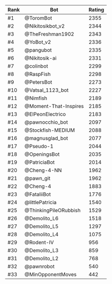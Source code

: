 Rank|Bot|Rating
---|---|---
#1|@ToromBot|2355
#2|@Nikitosikbot_v2|2344
#3|@TheFreshman1902|2343
#4|@YoBot_v2|2336
#5|@pangubot|2335
#6|@Nikitosik-ai|2331
#7|@colinbot|2299
#8|@RaspFish|2298
#9|@PetersBot|2273
#10|@Vatsal_1123_bot|2227
#11|@Nimfish|2189
#12|@Moment-That-Inspires|2185
#13|@ElPeonElectrico|2183
#14|@pawnocchio_bot|2097
#15|@Stockfish-MEDIUM|2088
#16|@magnusglad_bot|2077
#17|@Pseudo-1|2044
#18|@OpeningsBot|2035
#19|@PatriciaBot|2014
#20|@Cheng-4-NN|1962
#21|@pawn_git|1962
#22|@Cheng-4|1883
#23|@FataliiBot|1776
#24|@littlePatricia|1540
#25|@ThinkingPileORubbish|1529
#26|@Demolito_L6|1518
#27|@Demolito_L5|1297
#28|@Demolito_L4|1075
#29|@Rodent-IV|956
#30|@Demolito_L3|859
#31|@Demolito_L2|768
#32|@pawnrobot|540
#33|@MinOpponentMoves|442
